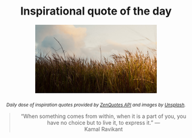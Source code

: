 
<div align="center">

# Inspirational quote of the day

<img src="./data/photo.jpeg" alt="Beautiful nature photo" width="320" height="180">

<sub><i>Daily dose of inspiration quotes provided by [ZenQuotes API](https://zenquotes.io/) and images by [Unsplash](https://unsplash.com/).</i></sub>


<blockquote>&ldquo;When something comes from within, when it is a part of you, you have no choice but to live it, to express it.&rdquo; &mdash; <footer>Kamal Ravikant</footer></blockquote>

</div>
